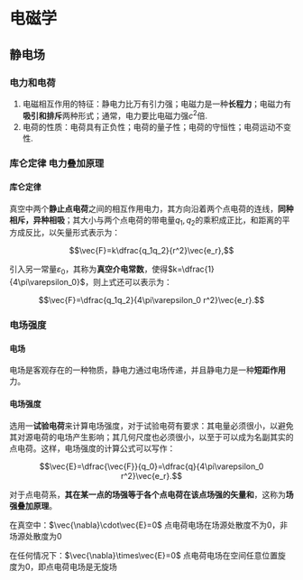 # 电磁学

## 静电场

### 电力和电荷

1. 电磁相互作用的特征：静电力比万有引力强；电磁力是一种**长程力**；电磁力有**吸引和排斥**两种形式；通常，电力要比电磁力强$c^2$倍.
2. 电荷的性质：电荷具有正负性；电荷的量子性；电荷的守恒性；电荷运动不变性.

### 库仑定律 电力叠加原理

#### 库仑定律

真空中两个**静止点电荷**之间的相互作用电力，其方向沿着两个点电荷的连线，**同种相斥，异种相吸**；其大小与两个点电荷的带电量$q_1,q_2$的乘积成正比，和距离的平方成反比，以矢量形式表示为：

$$\vec{F}=k\dfrac{q_1q_2}{r^2}\vec{e_r},$$

引入另一常量$\varepsilon_0$，其称为**真空介电常数**，使得$k=\dfrac{1}{4\pi\varepsilon_0}$，则上式还可以表示为：

$$\vec{F}=\dfrac{q_1q_2}{4\pi\varepsilon_0 r^2}\vec{e_r}.$$

### 电场强度

#### 电场

电场是客观存在的一种物质，静电力通过电场传递，并且静电力是一种**短距作用**力。

#### 电场强度

选用一**试验电荷**来计算电场强度，对于试验电荷有要求：其电量必须很小，以避免其对源电荷的电场产生影响；其几何尺度也必须很小，以至于可以成为名副其实的点电荷。这样，电场强度的计算公式可以写作：

$$\vec{E}=\dfrac{\vec{F}}{q_0}=\dfrac{q}{4\pi\varepsilon_0 r^2}\vec{e_r}.$$

对于点电荷系，**其在某一点的场强等于各个点电荷在该点场强的矢量和**，这称为**场强叠加原理**。

在真空中：$\vec{\nabla}\cdot\vec{E}=0$ 点电荷电场在场源处散度不为0，非场源处散度为0

在任何情况下：$\vec{\nabla}\times\vec{E}=0$ 点电荷电场在空间任意位置旋度为0，即点电荷电场是无旋场
